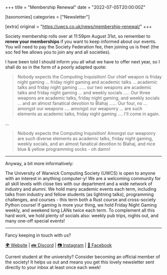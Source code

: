 +++
title = "Membership Renewal"
date = "2022-07-05T20:00:00Z"

[taxonomies]
categories = ["Newsletter"]

[extra]
original = "https://uwcs.co.uk/news/membership-renewal/"
+++

Society membership rolls over at 11:59pm August 31st, so remember to **renew your memberships** if you want to keep informed about our events. You will need to pay the Society Federation fee, then joining us is free! (the soc fed fee allows you to join any and all societies).

I have been told I should inform you all what we have to offer next year, so I shall do so in the form of a poorly adapted quote:

> Nobody expects the Computing Inquisition! Our chief weapon is friday night gaming ... friday night gaming and academic talks ... academic talks and friday night gaming ...... our two weapons are academic talks and friday night gaming ... and weekly socials ..... Our three weapons are academic talks, friday night gaming, and weekly socials ... and an almost fanatical devotion to Blahaj ...... Our four, no ... amongst our weapons .... amongst our weaponry ... are such elements as academic talks, friday night gaming .... I'll come in again.

...

> Nobody expects the Computing Inquisition! Amongst our weaponry are such diverse elements as academic talks, friday night gaming, weekly socials, and an almost fanatical devotion to Blahaj, and nice blue & yellow programming socks - oh damn!


***

Anyway, a bit more informatively:

The University of Warwick Computing Society (UWCS) is open to anyone with an interest in anything computer-y! We are a welcoming community for all skill levels with close ties with our department and a wide network of industry and alumni. We hold many academic events each term, including talks from industry and fellow students (as lightning talks), programming challenges, and courses - this term both a Rust course and cross-society Python course! If gaming is more your thing, we hold Friday Night Gaming weekly, and weekend long LANs twice each term. To complement all this hard work, we hold plenty of socials also: weekly pub trips, nights out, and many one-off special events!


***

Fancy keeping in touch with us?

[🌍 Website](https://uwcs.co.uk/) | [👪 Discord](https://discord.uwcs.uk/) | [📷 Instagram](https://instagram.com/warwickcompsoc) | [💬 Facebook](https://facebook.com/groups/warwickcompsoc)

Current student at the university? Consider becoming an official member of the society\! It helps us out and means you get this lovely newsletter sent directly to your inbox at least once each week\!

